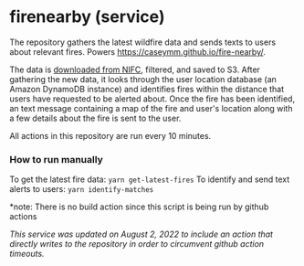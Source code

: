 # firenearby (service)

The repository gathers the latest wildfire data and sends texts to users about relevant fires. Powers https://caseymm.github.io/fire-nearby/.

The data is [downloaded from NIFC](https://data-nifc.opendata.arcgis.com/datasets/nifc::wfigs-last-24-hour-wildland-fire-locations/about), filtered, and saved to S3. After gathering the new data, it looks through the user location database (an Amazon DynamoDB instance) and identifies fires within the distance that users have requested to be alerted about. Once the fire has been identified, an text message containing a map of the fire and user's location along with a few details about the fire is sent to the user.

All actions in this repository are run every 10 minutes.

### How to run manually
To get the latest fire data: `yarn get-latest-fires`
To identify and send text alerts to users: `yarn identify-matches`

*note: There is no build action since this script is being run by github actions

_This service was updated on August 2, 2022 to include an action that directly writes to the repository in order to circumvent github action timeouts._

